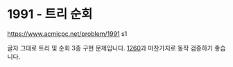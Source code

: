 # 1991 - 트리 순회

<https://www.acmicpc.net/problem/1991> s1

글자 그대로 트리 및 순회 3종 구현 문제입니다.
[1260](../1260)과 마찬가지로 동작 검증하기 좋습니다.

